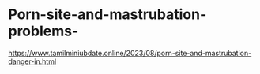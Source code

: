 # Porn-site-and-mastrubation-problems-
https://www.tamilminiubdate.online/2023/08/porn-site-and-mastrubation-danger-in.html
